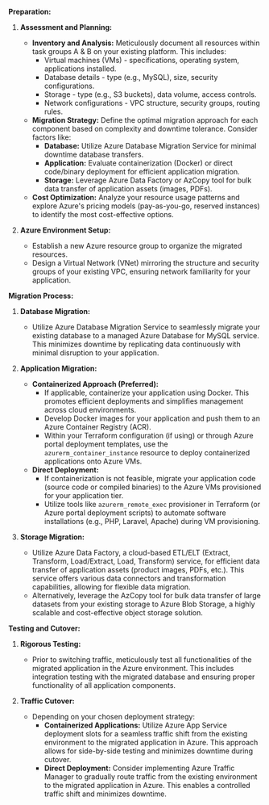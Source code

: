 

**Preparation:**

1. **Assessment and Planning:**
    
    - **Inventory and Analysis:** Meticulously document all resources within task groups A & B on your existing platform. This includes:
        - Virtual machines (VMs) - specifications, operating system, applications installed.
        - Database details - type (e.g., MySQL), size, security configurations.
        - Storage - type (e.g., S3 buckets), data volume, access controls.
        - Network configurations - VPC structure, security groups, routing rules.
    - **Migration Strategy:** Define the optimal migration approach for each component based on complexity and downtime tolerance. Consider factors like:
        - **Database:** Utilize Azure Database Migration Service for minimal downtime database transfers.
        - **Application:** Evaluate containerization (Docker) or direct code/binary deployment for efficient application migration.
        - **Storage:** Leverage Azure Data Factory or AzCopy tool for bulk data transfer of application assets (images, PDFs).
    - **Cost Optimization:** Analyze your resource usage patterns and explore Azure's pricing models (pay-as-you-go, reserved instances) to identify the most cost-effective options.
2. **Azure Environment Setup:**
    
    - Establish a new Azure resource group to organize the migrated resources.
    - Design a Virtual Network (VNet) mirroring the structure and security groups of your existing VPC, ensuring network familiarity for your application.

**Migration Process:**

1. **Database Migration:**
    
    - Utilize Azure Database Migration Service to seamlessly migrate your existing database to a managed Azure Database for MySQL service. This minimizes downtime by replicating data continuously with minimal disruption to your application.
2. **Application Migration:**
    
    - **Containerized Approach (Preferred):**
        - If applicable, containerize your application using Docker. This promotes efficient deployments and simplifies management across cloud environments.
        - Develop Docker images for your application and push them to an Azure Container Registry (ACR).
        - Within your Terraform configuration (if using) or through Azure portal deployment templates, use the `azurerm_container_instance` resource to deploy containerized applications onto Azure VMs.
    - **Direct Deployment:**
        - If containerization is not feasible, migrate your application code (source code or compiled binaries) to the Azure VMs provisioned for your application tier.
        - Utilize tools like `azurerm_remote_exec` provisioner in Terraform (or Azure portal deployment scripts) to automate software installations (e.g., PHP, Laravel, Apache) during VM provisioning.
3. **Storage Migration:**
    
    - Utilize Azure Data Factory, a cloud-based ETL/ELT (Extract, Transform, Load/Extract, Load, Transform) service, for efficient data transfer of application assets (product images, PDFs, etc.). This service offers various data connectors and transformation capabilities, allowing for flexible data migration.
    - Alternatively, leverage the AzCopy tool for bulk data transfer of large datasets from your existing storage to Azure Blob Storage, a highly scalable and cost-effective object storage solution.

**Testing and Cutover:**

1. **Rigorous Testing:**
    
    - Prior to switching traffic, meticulously test all functionalities of the migrated application in the Azure environment. This includes integration testing with the migrated database and ensuring proper functionality of all application components.
2. **Traffic Cutover:**
    
    - Depending on your chosen deployment strategy:
        - **Containerized Applications:** Utilize Azure App Service deployment slots for a seamless traffic shift from the existing environment to the migrated application in Azure. This approach allows for side-by-side testing and minimizes downtime during cutover.
        - **Direct Deployment:** Consider implementing Azure Traffic Manager to gradually route traffic from the existing environment to the migrated application in Azure. This enables a controlled traffic shift and minimizes downtime.


